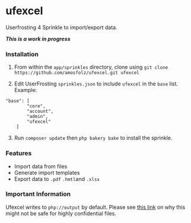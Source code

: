# ufexcel
Userfrosting 4 Sprinkle to import/export data.


***This is a work in progress***




### Installation

1. From within the `app/sprinkles` directory, clone using `git clone https://github.com/amosfolz/ufexcel.git ufexcel`

2. Edit UserFrosting `sprinkles.json` to include `ufexcel` in the `base` list. Example:
```    
"base": [
        "core",
        "account",
        "admin",
        "ufexcel"
    ]
```
3. Run `composer update` then `php bakery bake` to install the sprinkle.



### Features
* Import data from files 
* Generate import templates
* Export data to `.pdf` `.hmtl`and `.xlsx`




### Important Information
Ufexcel writes to `php://output` by default. Please see [this link](https://phpspreadsheet.readthedocs.io/en/develop/topics/recipes/#redirect-output-to-a-clients-web-browser) on why this might not be safe for highly confidential files.

